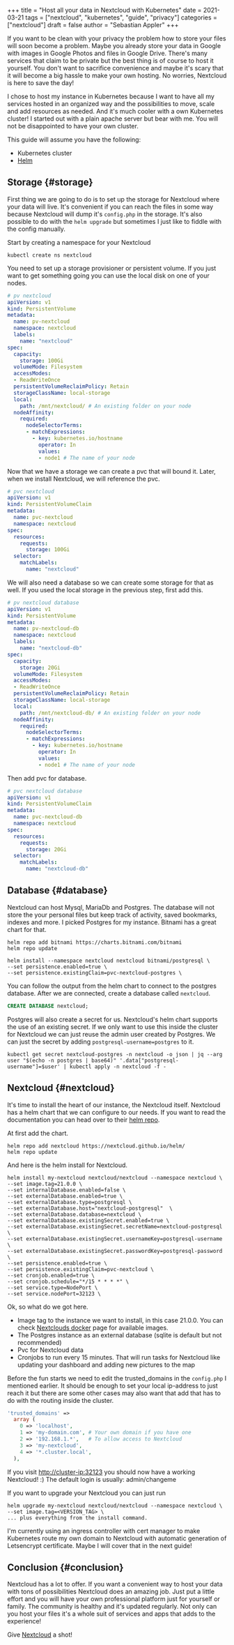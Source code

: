 +++
title = "Host all your data in Nextcloud with Kubernetes"
date = 2021-03-21
tags = ["nextcloud", "kubernetes", "guide", "privacy"]
categories = ["nextcloud"]
draft = false
author = "Sebastian Appler"
+++

If you want to be clean with your privacy the problem how to store your files will soon become a problem. Maybe you already store your data in Google with images in Google Photos and files in Google Drive. There's many services that claim to be private but the best thing is of course to host it yourself. You don't want to sacrifice convenience and maybe it's scary that it will become a big hassle to make your own hosting. No worries, Nextcloud is here to save the day!

I chose to host my instance in Kubernetes because I want to have all my services hosted in an organized way and the possibilities to move, scale and add resources as needed. And it's much cooler with a own Kubernetes cluster! I started out with a plain apache server but bear with me. You will not be disappointed to have your own cluster.

This guide will assume you have the following:

-   Kubernetes cluster
-   [Helm](https://helm.sh/)


## Storage {#storage}

First thing we are going to do is to set up the storage for Nextcloud where your data will live. It's convenient if you can reach the files in some way because Nextcloud will dump it's `config.php` in the storage. It's also possible to do with the `helm upgrade` but sometimes I just like to fiddle with the config manually.

Start by creating a namespace for your Nextcloud

```shell
kubectl create ns nextcloud
```

You need to set up a storage provisioner or persistent volume. If you just want to get something going you can use the local disk on one of your nodes.

```yaml
# pv nextcloud
apiVersion: v1
kind: PersistentVolume
metadata:
  name: pv-nextcloud
  namespace: nextcloud
  labels:
    name: "nextcloud"
spec:
  capacity:
    storage: 100Gi
  volumeMode: Filesystem
  accessModes:
  - ReadWriteOnce
  persistentVolumeReclaimPolicy: Retain
  storageClassName: local-storage
  local:
    path: /mnt/nextcloud/ # An existing folder on your node
  nodeAffinity:
    required:
      nodeSelectorTerms:
      - matchExpressions:
        - key: kubernetes.io/hostname
          operator: In
          values:
          - node1 # The name of your node
```

Now that we have a storage we can create a pvc that will bound it. Later, when we install Nextcloud, we will reference the pvc.

```yaml
# pvc nextcloud
apiVersion: v1
kind: PersistentVolumeClaim
metadata:
  name: pvc-nextcloud
  namespace: nextcloud
spec:
  resources:
    requests:
      storage: 100Gi
  selector:
    matchLabels:
      name: "nextcloud"
```

We will also need a database so we can create some storage for that as well.
If you used the local storage in the previous step, first add this.

```yaml
# pv nextcloud database
apiVersion: v1
kind: PersistentVolume
metadata:
  name: pv-nextcloud-db
  namespace: nextcloud
  labels:
    name: "nextcloud-db"
spec:
  capacity:
    storage: 20Gi
  volumeMode: Filesystem
  accessModes:
  - ReadWriteOnce
  persistentVolumeReclaimPolicy: Retain
  storageClassName: local-storage
  local:
    path: /mnt/nextcloud-db/ # An existing folder on your node
  nodeAffinity:
    required:
      nodeSelectorTerms:
      - matchExpressions:
        - key: kubernetes.io/hostname
          operator: In
          values:
          - node1 # The name of your node
```

Then add pvc for database.

```yaml
# pvc nextcloud database
apiVersion: v1
kind: PersistentVolumeClaim
metadata:
  name: pvc-nextcloud-db
  namespace: nextcloud
spec:
  resources:
    requests:
      storage: 20Gi
  selector:
    matchLabels:
      name: "nextcloud-db"
```


## Database {#database}

Nextcloud can host Mysql, MariaDb and Postgres. The database will not store the your personal files but keep track of activity, saved bookmarks, indexes and more. I picked Postgres for my instance.
Bitnami has a great chart for that.

```shell
helm repo add bitnami https://charts.bitnami.com/bitnami
helm repo update

helm install --namespace nextcloud nextcloud bitnami/postgresql \
--set persistence.enabled=true \
--set persistence.existingClaim=pvc-nextcloud-postgres \
```

You can follow the output from the helm chart to connect to the postgres database.
After we are connected, create a database called `nextcloud`.

```sql
CREATE DATABASE nextcloud;
```

Postgres will also create a secret for us. Nextcloud's helm chart supports the use of an existing secret. If we only want to use this inside the cluster for Nextcloud we can just reuse the admin user created by Postgres. We can just the secret by adding `postgresql-username=postgres` to it.

```shell
kubectl get secret nextcloud-postgres -n nextcloud -o json | jq --arg user "$(echo -n postgres | base64)" '.data["postgresql-username"]=$user' | kubectl apply -n nextcloud -f -
```


## Nextcloud {#nextcloud}

It's time to install the heart of our instance, the Nextcloud itself. Nextcloud has a helm chart that we can configure to our needs. If you want to read the documentation you can head over to their [helm repo](https://github.com/nextcloud/helm/tree/master/charts/nextcloud).

At first add the chart.

```shell
helm repo add nextcloud https://nextcloud.github.io/helm/
helm repo update
```

And here is the helm install for Nextcloud.

```shell
helm install my-nextcloud nextcloud/nextcloud --namespace nextcloud \
--set image.tag=21.0.0 \
--set internalDatabase.enabled=false \
--set externalDatabase.enabled=true \
--set externalDatabase.type=postgresql \
--set externalDatabase.host="nextcloud-postgresql"  \
--set externalDatabase.database=nextcloud \
--set externalDatabase.existingSecret.enabled=true \
--set externalDatabase.existingSecret.secretName=nextcloud-postgresql \
--set externalDatabase.existingSecret.usernameKey=postgresql-username \
--set externalDatabase.existingSecret.passwordKey=postgresql-password \
--set persistence.enabled=true \
--set persistence.existingClaim=pvc-nextcloud \
--set cronjob.enabled=true \
--set cronjob.schedule="*/15 * * * *" \
--set service.type=NodePort \
--set service.nodePort=32123 \
```

Ok, so what do we got here.

-   Image tag to the instance we want to install, in this case 21.0.0. You can check [Nextclouds docker](https://hub.docker.com/%5F/nextcloud/) page for available images.
-   The Postgres instance as an external database (sqlite is default but not recommended)
-   Pvc for Nextcloud data
-   Cronjobs to run every 15 minutes. That will run tasks for Nextcloud like updating your dashboard and adding new pictures to the map

Before the fun starts we need to edit the trusted\_domains in the `config.php` I mentioned earlier. It should be enough to set your local ip-address to just reach it but there are some other cases may also want that add that has to do with the routing inside the cluster.

```php
'trusted_domains' =>
  array (
    0 => 'localhost',
    1 => 'my-domain.com', # Your own domain if you have one
    2 => '192.168.1.*',   # To allow access to Nextcloud
    3 => 'my-nextcloud',
    4 => '*.cluster.local',
  ),
```

If you visit <http://cluster-ip:32123> you should now have a working Nextcloud! :)
The default login is usually:
admin/changeme

If you want to upgrade your Nextcloud you can just run

```shell
helm upgrade my-nextcloud nextcloud/nextcloud --namespace nextcloud \
--set image.tag=<VERSION_TAG> \
... plus everything from the install command.
```

I'm currently using an ingress controller with cert manager to make Kubernetes route my own domain to Nextcloud with automatic generation of Letsencrypt certificate. Maybe I will cover that in the next guide!


## Conclusion {#conclusion}

Nextcloud has a lot to offer. If you want a convenient way to host your data with tons of possibilities Nextcloud does an amazing job. Just put a little effort and you will have your own professional platform just for yourself or family. The community is healthy and it's updated regularly. Not only can you host your files it's a whole suit of services and apps that adds to the experience!

Give [Nextcloud](https://nextcloud.com/) a shot!

